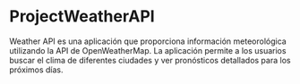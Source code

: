 # ProjectWeatherAPI
Weather API es una aplicación que proporciona información meteorológica utilizando la API de OpenWeatherMap. La aplicación permite a los usuarios buscar el clima de diferentes ciudades y ver pronósticos detallados para los próximos días.
